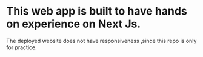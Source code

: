 # This web app is built to have hands on experience on Next Js.
The deployed website does not have responsiveness ,since this repo is only for practice.
